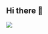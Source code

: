 ## Hi there 👋

<img src="https://cdn.jsdelivr.net/gh/devicons/devicon@latest/icons/javascript/javascript-original.svg" />
          
